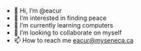 - 👋 Hi, I’m @eacur
- 👀 I’m interested in finding peace
- 🌱 I’m currently learning computers
- 💞️ I’m looking to collaborate on myself
- 📫 How to reach me eacur@myseneca.ca

<!---
eacur/eacur is a ✨ special ✨ repository because its `README.md` (this file) appears on your GitHub profile.
You can click the Preview link to take a look at your changes.
--->
